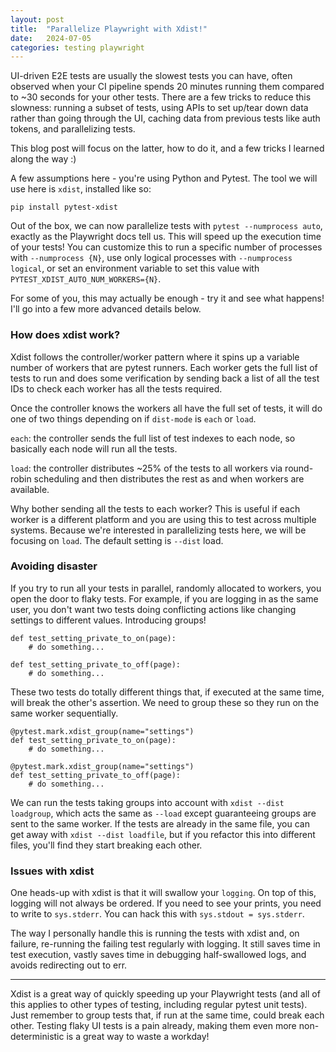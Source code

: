 ```yaml
---
layout: post
title:  "Parallelize Playwright with Xdist!"
date:   2024-07-05
categories: testing playwright
---
```


UI-driven E2E tests are usually the slowest tests you can have, often observed when your CI pipeline spends 20 minutes running them compared to ~30 seconds for your other tests. There are a few tricks to reduce this slowness: running a subset of tests, using APIs to set up/tear down data rather than going through the UI, caching data from previous tests like auth tokens, and parallelizing tests. 

This blog post will focus on the latter, how to do it, and a few tricks I learned along the way :)

A few assumptions here - you're using Python and Pytest. The tool we will use here is `xdist`, installed like so:

```
pip install pytest-xdist
```

Out of the box, we can now parallelize tests with `pytest --numprocess auto`, exactly as the Playwright docs tell us. This will speed up the execution time of your tests! You can customize this to run a specific number of processes with `--numprocess {N}`, use only logical processes with `--numprocess logical`, or set an environment variable to set this value with `PYTEST_XDIST_AUTO_NUM_WORKERS={N}`. 

For some of you, this may actually be enough - try it and see what happens! I'll go into a few more advanced details below.

### How does xdist work?
Xdist follows the controller/worker pattern where it spins up a variable number of workers that are pytest runners. Each worker gets the full list of tests to run and does some verification by sending back a list of all the test IDs to check each worker has all the tests required.

Once the controller knows the workers all have the full set of tests, it will do one of two things depending on if `dist-mode` is `each` or `load`.

`each`: the controller sends the full list of test indexes to each node, so basically each node will run all the tests.

`load`: the controller distributes ~25% of the tests to all workers via round-robin scheduling and then distributes the rest as and when workers are available.

Why bother sending all the tests to each worker? This is useful if each worker is a different platform and you are using this to test across multiple systems. Because we're interested in parallelizing tests here, we will be focusing on `load`. The default setting is `--dist` load.

### Avoiding disaster
If you try to run all your tests in parallel, randomly allocated to workers, you open the door to flaky tests. For example, if you are logging in as the same user, you don't want two tests doing conflicting actions like changing settings to different values. Introducing groups!

```
def test_setting_private_to_on(page):
    # do something...

def test_setting_private_to_off(page):
    # do something...
```

These two tests do totally different things that, if executed at the same time, will break the other's assertion. We need to group these so they run on the same worker sequentially.

```
@pytest.mark.xdist_group(name="settings")
def test_setting_private_to_on(page):
    # do something...

@pytest.mark.xdist_group(name="settings")
def test_setting_private_to_off(page):
    # do something...
```

We can run the tests taking groups into account with `xdist --dist loadgroup`, which acts the same as `--load` except guaranteeing groups are sent to the same worker. If the tests are already in the same file, you can get away with `xdist --dist loadfile`, but if you refactor this into different files, you'll find they start breaking each other.

### Issues with xdist
One heads-up with xdist is that it will swallow your `logging`. On top of this, logging will not always be ordered. If you need to see your prints, you need to write to `sys.stderr`. You can hack this with `sys.stdout = sys.stderr`.

The way I personally handle this is running the tests with xdist and, on failure, re-running the failing test regularly with logging. It still saves time in test execution, vastly saves time in debugging half-swallowed logs, and avoids redirecting out to err.

--------
Xdist is a great way of quickly speeding up your Playwright tests (and all of this applies to other types of testing, including regular pytest unit tests). Just remember to group tests that, if run at the same time, could break each other. Testing flaky UI tests is a pain already, making them even more non-deterministic is a great way to waste a workday!